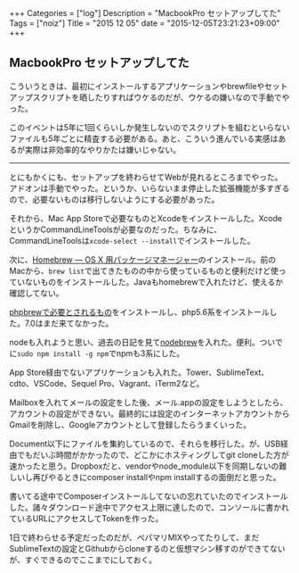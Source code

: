+++
Categories = ["log"]
Description = "MacbookPro セットアップしてた"
Tags = ["noiz"]
Title = "2015 12 05"
date = "2015-12-05T23:21:23+09:00"
+++

## MacbookPro セットアップしてた
こういうときは、最初にインストールするアプリケーションやbrewfileやセットアップスクリプトを晒したりすればウケるのだが、ウケるの嫌いなので手動でやった。

このイベントは5年に1回くらいしか発生しないのでスクリプトを組むといらないファイルも5年ごとに精査する必要がある。あと、こういう進んでいる実感はあるが実際は非効率的なやりかたは嫌いじゃない。

----

とにもかくにも、セットアップを終わらせてWebが見れるところまでやった。アドオンは手動でやった。というか、いらないまま停止した拡張機能が多すぎるので、必要ないものは移行しないようにする必要があった。

それから、Mac App Storeで必要なものとXcodeをインストールした。XcodeというかCommandLineToolsが必要なのだった。ちなみに、CommandLineToolsは`xcode-select --install`でインストールした。

次に、[Homebrew — OS X 用パッケージマネージャー](http://brew.sh/index_ja.html)のインストール。前のMacから、`brew list`で出てきたものの中から使っているものと便利だけど使っていないものをインストールした。Javaもhomebrewで入れたけど、使えるか確認してない。

[phpbrewで必要とされるもの](https://github.com/phpbrew/phpbrew/wiki/Requirement)をインストールし、php5.6系をインストールした。7.0はまだ来てなかった。

nodeも入れようと思い、過去の日記を見て[nodebrew](https://github.com/hokaccha/nodebrew)を入れた。便利。ついでに`sudo npm install -g npm`でnpmも3系にした。

App Store経由でないアプリケーションも入れた。Tower、SublimeText、cdto、VSCode、Sequel Pro、Vagrant、iTerm2など。

Mailboxを入れてメールの設定をした後、メール.appの設定をしようとしたら、アカウントの設定ができない。最終的には設定のインターネットアカウントからGmailを削除し、Googleアカウントとして登録したらうまくいった。

Document以下にファイルを集約しているので、それらを移行した。が、USB経由でもだいぶ時間がかかったので、どこかにホスティングしてgit cloneした方が速かったと思う。Dropboxだと、vendorやnode_module以下を同期しないの難しいし再びやるときにcomposer installやnpm installするの面倒だと思った。

書いてる途中でComposerインストールしてないの忘れていたのでインストールした。諸々ダウンロード途中でアクセス上限に達したので、コンソールに書かれているURLにアクセスしてTokenを作った。

1日で終わらせる予定だったのだが、ペパマリMIXやってたりして、まだSublimeTextの設定とGithubからcloneするのと仮想マシン移すのができてないが、すぐできるのでここまでにしておく。
